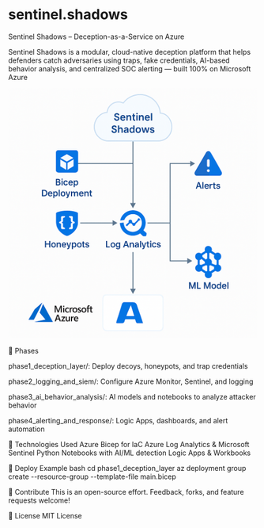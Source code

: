 # sentinel.shadows
Sentinel Shadows – Deception-as-a-Service on Azure

Sentinel Shadows is a modular, cloud-native deception platform that helps defenders catch adversaries using traps, fake credentials, AI-based behavior analysis, and centralized SOC alerting — built 100% on Microsoft Azure

![Architecture Diagram](architecture.png)


🔐 Phases

phase1_deception_layer/: Deploy decoys, honeypots, and trap credentials

phase2_logging_and_siem/: Configure Azure Monitor, Sentinel, and logging

phase3_ai_behavior_analysis/: AI models and notebooks to analyze attacker behavior

phase4_alerting_and_response/: Logic Apps, dashboards, and alert automation


🧰 Technologies Used
Azure Bicep for IaC
Azure Log Analytics & Microsoft Sentinel
Python Notebooks with AI/ML detection
Logic Apps & Workbooks


🚀 Deploy Example
bash cd phase1_deception_layer az deployment group create --resource-group <your-rg> --template-file main.bicep


🤝 Contribute
This is an open-source effort. Feedback, forks, and feature requests welcome!


📜 License
MIT License
